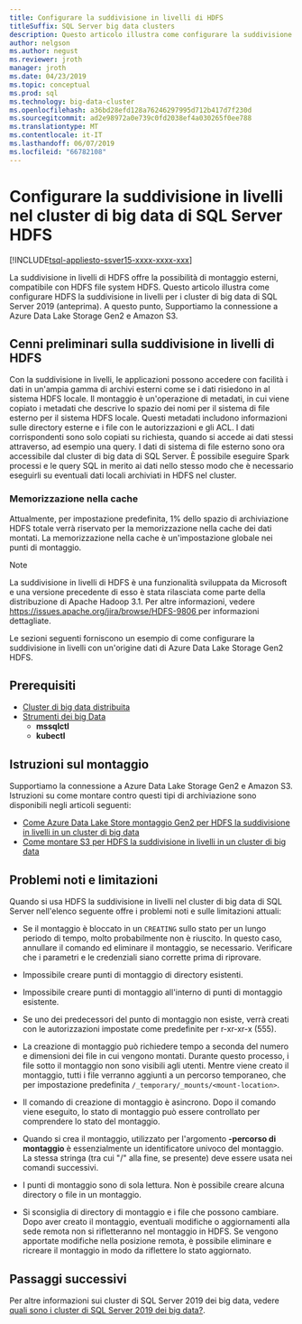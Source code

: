 ```yaml
---
title: Configurare la suddivisione in livelli di HDFS
titleSuffix: SQL Server big data clusters
description: Questo articolo illustra come configurare la suddivisione in livelli per montare un file system di archivio Azure Data Lake esterni in HDFS in un cluster di big data (anteprima) di SQL Server 2019 HDFS.
author: nelgson
ms.author: negust
ms.reviewer: jroth
manager: jroth
ms.date: 04/23/2019
ms.topic: conceptual
ms.prod: sql
ms.technology: big-data-cluster
ms.openlocfilehash: a36bd28efd128a76246297995d712b417d7f230d
ms.sourcegitcommit: ad2e98972a0e739c0fd2038ef4a030265f0ee788
ms.translationtype: MT
ms.contentlocale: it-IT
ms.lasthandoff: 06/07/2019
ms.locfileid: "66782108"
---
```

# <a name="configure-hdfs-tiering-on-sql-server-big-data-clusters"></a>Configurare la suddivisione in livelli nel cluster di big data di SQL Server HDFS

[!INCLUDE[tsql-appliesto-ssver15-xxxx-xxxx-xxx](../includes/tsql-appliesto-ssver15-xxxx-xxxx-xxx.md)]

La suddivisione in livelli di HDFS offre la possibilità di montaggio esterni, compatibile con HDFS file system HDFS. Questo articolo illustra come configurare HDFS la suddivisione in livelli per i cluster di big data di SQL Server 2019 (anteprima). A questo punto, Supportiamo la connessione a Azure Data Lake Storage Gen2 e Amazon S3. 

## <a name="hdfs-tiering-overview"></a>Cenni preliminari sulla suddivisione in livelli di HDFS

Con la suddivisione in livelli, le applicazioni possono accedere con facilità i dati in un'ampia gamma di archivi esterni come se i dati risiedono in al sistema HDFS locale. Il montaggio è un'operazione di metadati, in cui viene copiato i metadati che descrive lo spazio dei nomi per il sistema di file esterno per il sistema HDFS locale. Questi metadati includono informazioni sulle directory esterne e i file con le autorizzazioni e gli ACL. I dati corrispondenti sono solo copiati su richiesta, quando si accede ai dati stessi attraverso, ad esempio una query. I dati di sistema di file esterno sono ora accessibile dal cluster di big data di SQL Server. È possibile eseguire Spark processi e le query SQL in merito ai dati nello stesso modo che è necessario eseguirli su eventuali dati locali archiviati in HDFS nel cluster.

### <a name="caching"></a>Memorizzazione nella cache
Attualmente, per impostazione predefinita, 1% dello spazio di archiviazione HDFS totale verrà riservato per la memorizzazione nella cache dei dati montati. La memorizzazione nella cache è un'impostazione globale nei punti di montaggio.

> [!NOTE]
> La suddivisione in livelli di HDFS è una funzionalità sviluppata da Microsoft e una versione precedente di esso è stata rilasciata come parte della distribuzione di Apache Hadoop 3.1. Per altre informazioni, vedere [ https://issues.apache.org/jira/browse/HDFS-9806 ](https://issues.apache.org/jira/browse/HDFS-9806) per informazioni dettagliate.

Le sezioni seguenti forniscono un esempio di come configurare la suddivisione in livelli con un'origine dati di Azure Data Lake Storage Gen2 HDFS.

## <a name="prerequisites"></a>Prerequisiti

- [Cluster di big data distribuita](deployment-guidance.md)
- [Strumenti dei big Data](deploy-big-data-tools.md)
  - **mssqlctl**
  - **kubectl**

## <a name="mounting-instructions"></a>Istruzioni sul montaggio

Supportiamo la connessione a Azure Data Lake Storage Gen2 e Amazon S3. Istruzioni su come montare contro questi tipi di archiviazione sono disponibili negli articoli seguenti:

- [Come Azure Data Lake Store montaggio Gen2 per HDFS la suddivisione in livelli in un cluster di big data](hdfs-tiering-mount-adlsgen2.md)
- [Come montare S3 per HDFS la suddivisione in livelli in un cluster di big data](hdfs-tiering-mount-s3.md)

## <a id="issues"></a> Problemi noti e limitazioni

Quando si usa HDFS la suddivisione in livelli nel cluster di big data di SQL Server nell'elenco seguente offre i problemi noti e sulle limitazioni attuali:

- Se il montaggio è bloccato in un `CREATING` sullo stato per un lungo periodo di tempo, molto probabilmente non è riuscito. In questo caso, annullare il comando ed eliminare il montaggio, se necessario. Verificare che i parametri e le credenziali siano corrette prima di riprovare.

- Impossibile creare punti di montaggio di directory esistenti.

- Impossibile creare punti di montaggio all'interno di punti di montaggio esistente.

- Se uno dei predecessori del punto di montaggio non esiste, verrà creati con le autorizzazioni impostate come predefinite per r-xr-xr-x (555).

- La creazione di montaggio può richiedere tempo a seconda del numero e dimensioni dei file in cui vengono montati. Durante questo processo, i file sotto il montaggio non sono visibili agli utenti. Mentre viene creato il montaggio, tutti i file verranno aggiunti a un percorso temporaneo, che per impostazione predefinita `/_temporary/_mounts/<mount-location>`.

- Il comando di creazione di montaggio è asincrono. Dopo il comando viene eseguito, lo stato di montaggio può essere controllato per comprendere lo stato del montaggio.

- Quando si crea il montaggio, utilizzato per l'argomento **-percorso di montaggio** è essenzialmente un identificatore univoco del montaggio. La stessa stringa (tra cui "/" alla fine, se presente) deve essere usata nei comandi successivi.

- I punti di montaggio sono di sola lettura. Non è possibile creare alcuna directory o file in un montaggio.

- Si sconsiglia di directory di montaggio e i file che possono cambiare. Dopo aver creato il montaggio, eventuali modifiche o aggiornamenti alla sede remota non si rifletteranno nel montaggio in HDFS. Se vengono apportate modifiche nella posizione remota, è possibile eliminare e ricreare il montaggio in modo da riflettere lo stato aggiornato.

## <a name="next-steps"></a>Passaggi successivi

Per altre informazioni sui cluster di SQL Server 2019 dei big data, vedere [quali sono i cluster di SQL Server 2019 dei big data?](big-data-cluster-overview.md).
